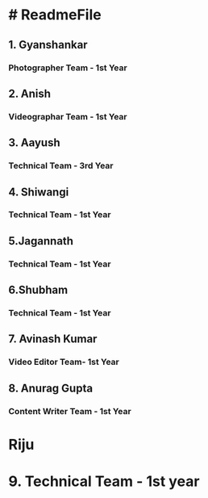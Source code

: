 <h1># ReadmeFile</h1>

<h2>1. Gyanshankar </h2>
    
<h3>Photographer Team - 1st Year</h3> 
    
<h2>2. Anish </h2>
    
<h3>Videographar Team - 1st Year</h3>
    
<h2>3. Aayush </h2>
    
<h3>Technical Team - 3rd Year</h3>
    
<h2>4. Shiwangi</h2>
    
<h3>Technical Team - 1st Year</h3>
    
<h2>5.Jagannath </h2>
    
<h3>Technical Team - 1st Year</h3>

<h2>6.Shubham </h2>
    
<h3>Technical Team - 1st Year</h3>
    
<h2>7. Avinash Kumar</h2>
    
<h3>Video Editor Team- 1st Year</h3>
    
<h2>8. Anurag Gupta</h2>
    
<h3>Content Writer Team - 1st Year</h3>

<h1>Riju </h1>

<h1>9. Technical Team - 1st year</h1>
